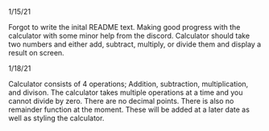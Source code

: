 1/15/21

Forgot to write the inital README text. Making good progress with the calculator with some minor help from the discord. Calculator should take two numbers and either add, subtract, multiply, or divide them and display a result on screen. 

1/18/21

Calculator consists of 4 operations; Addition, subtraction, multiplication, and divison. The calculator takes multiple operations at a time and you cannot divide by zero. There are no decimal points. There is also no remainder function at the moment. These will be added at a later date as well as styling the calculator. 